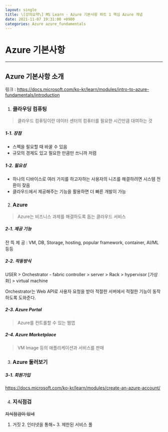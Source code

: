 ```yaml
---
layout: single
title: \[강의요약\] MS Learn - Azure 기본사항 파트 1 핵심 Azure 개념
date: 2021-11-07 19:31:00 +0900
categories: Azure azure_fundamentals
---
```


# Azure 기본사항

---

## Azure 기본사항 소개

링크 : https://docs.microsoft.com/ko-kr/learn/modules/intro-to-azure-fundamentals/introduction

1. ### 클라우딩 컴퓨팅

> 클라우드 컴퓨팅이란 데이터 센터의 컴퓨터를 필요한 시간만큼 대여하는 것

##### 1-1. 장점

- 스펙을 필요할 때 바꿀 수 있음
- 규모의 경제도 있고 필요한 만큼만 쓰니까 저렴

##### 1-2. 필요성

- 하나의 디바이스로 여러 가지를 하고자하는 사용자의 니즈를 해결하려면 시스템 전환이 잦음
- 클라우드에서 제공해주는 기능을 활용하면 더 빠른 개발이 가능

2. ### Azure

> Azure는 비즈니스 과제를 해결하도록 돕는 클라우드 서비스

##### 2-1. 제공 기능

잔 뜩 제 공 : VM, DB, Storage, hosting, popular framework, container, AI/ML 등등

##### 2-2. 작동방식

USER > Orchestrator - fabric controller > server > Rack > hypervisor [가상화] > virtual machine

Orchestrator는 Web API로 사용자 요청을 받아 적절한 서버에서 적절한 기능이 동작하도록 도와준다.

##### 2-3. Azure Portal

> Azure를 컨트롤할 수 있는 웹앱

##### 2-4. Azure Marketplace

> VM Image 등의 애플리케이션과 서비스를 판매

3. ### Azure 둘러보기

##### 3-1. 회원가입

https://docs.microsoft.com/ko-kr/learn/modules/create-an-azure-account/

4. ### 지식점검

~~지식점검이 있네~~

1. 거짓 2. 인터넷을 통해~ 3. 제한된 서비스 풀

